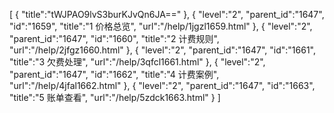 [
	{
		"title":"tWJPAO9lvS3burKJvQn6JA=="
	},
	{
		"level":"2",
		"parent_id":"1647",
		"id":"1659",
		"title":"1  价格总览",
		"url":"/help/1jgzl1659.html"
	},
	{
		"level":"2",
		"parent_id":"1647",
		"id":"1660",
		"title":"2  计费规则",
		"url":"/help/2jfgz1660.html"
	},
	{
		"level":"2",
		"parent_id":"1647",
		"id":"1661",
		"title":"3  欠费处理",
		"url":"/help/3qfcl1661.html"
	},
	{
		"level":"2",
		"parent_id":"1647",
		"id":"1662",
		"title":"4  计费案例",
		"url":"/help/4jfal1662.html"
	},
	{
		"level":"2",
		"parent_id":"1647",
		"id":"1663",
		"title":"5  账单查看",
		"url":"/help/5zdck1663.html"
	}
]